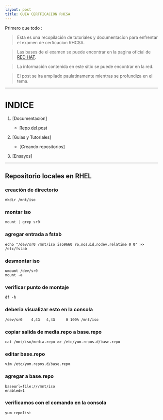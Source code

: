 ```yaml
---
layout: post
title: GUIA CERTFICACIÓN RHCSA 
---
```



Primero que todo :

> Esta es una recopilación de tutoriales y documentacíon para enfrentar el examen de cerficacíon RHCSA. 

> Las bases de el examen se puede encontrar en la pagina oficial de [RED HAT](https://www.redhat.com/en/services/training/ex200-red-hat-certified-system-administrator-rhcsa-exam).

> La información contenida en este sitio se puede encontrar en la red.

> El post se ira ampliado paulatinamente mientras se profundiza en el tema.

______________________________________

# INDICE 

1. [Documentacíon]
    - [Repo del post](room92.github.io/_posts/2018-10-25-RHCSA.md)

2. [Guias y Tutoriales] 
    - [Creando repositorios]
3. [Ensayos]


______________________________________



##  Repositorio locales en RHEL



### creación de directorio

    mkdir /mnt/iso

### montar iso

    mount | grep sr0

### agregar entrada a fstab

    echo "/dev/sr0 /mnt/iso iso9660 ro,nosuid,nodev,relatime 0 0" >> /etc/fstab

### desmontar iso

    umount /dev/sr0
    mount -a

### verificar punto de montaje

    df -h

### deberia visualizar esto en la consola

    /dev/sr0    4,4G   4,4G     0 100% /mnt/iso

### copiar salida de media.repo a base.repo

    cat /mnt/iso/media.repo >> /etc/yum.repos.d/base.repo

### editar base.repo

    vim /etc/yum.repos.d/base.repo

### agregar a base.repo

    baseurl=file:///mnt/iso
    enabled=1

### verificamos con el comando en la consola

    yum repolist

